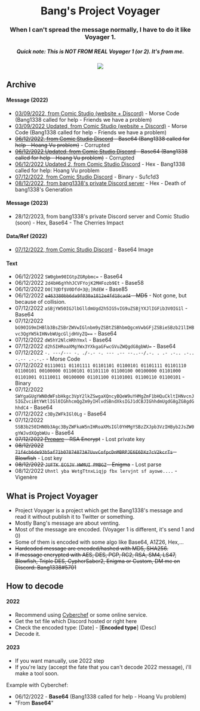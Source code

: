 <h1 align="center">
Bang's Project Voyager
</h1>

<h3 align="center">
When I can't spread the message normally, I have to do it like Voyager 1.
</h3>

<h5 align="center">
Quick note: This is NOT FROM REAL Voyager 1 (or 2). It's from me.
</h5>

<p align="center"> 
  <kbd>
<img src="https://user-images.githubusercontent.com/75790567/205827280-25d25251-0cc7-4383-8da0-60b809904252.png">
  </kbd>
</p>

## Archive
#### Message (2022)
- [03/09/2022, from Comic Studio (website + Discord)](https://cdn.discordapp.com/attachments/954077931360124939/1015551833864937502/message.txt) - Morse Code (Bang1338 called for help - Friends we have a problem)
- [03/09/2022 Updated, from Comic Studio (website + Discord)](https://cdn.discordapp.com/attachments/779629784509579288/1015599860134719590/message.txt) - Morse Code (Bang1338 called for help - Friends we have a problem)
- ~~[06/12/2022, from Comic Studio Discord](https://cdn.discordapp.com/attachments/945841557226020888/1049557984847609888/bangs.voyager_base64.txt) - Base64 (Bang1338 called for help - Hoang Vu problem)~~ - Corrupted
- ~~[06/12/2022 Updated, from Comic Studio Discord](https://cdn.discordapp.com/attachments/945841557226020888/1049614641573150730/bangs.voyager_base64.txt) - Base64 (Bang1338 called for help - Hoang Vu problem)~~ - Corrupted
- [06/12/2022 Updated 2, from Comic Studio Discord](https://cdn.discordapp.com/attachments/954077931360124939/1049616536714887209/bangs.voyager_hex.txt) - Hex - Bang1338 called for help: Hoang Vu problem
- [07/12/2022, from Comic Studio Discord](https://cdn.discordapp.com/attachments/1031628450928267397/1050062707468021830/bangs.voyager_binary.txt) - Binary - Su1c1d3
- [08/12/2022, from bang1338's private Discord server](https://cdn.discordapp.com/attachments/779629784509579288/1050401650654855259/bangs.voyager_hex.txt) - Hex - Death of bang1338's Generation

#### Message (2023)
- 28/12/2023, from bang1338's private Discord server and Comic Studio (soon) - Hex, Base64 - The Cherries Impact

#### Data/Ref (2022)
- [07/12/2022, from Comic Studio Discord](https://cdn.discordapp.com/attachments/1031628450928267397/1050064416244244601/bangs.voyager_base64.txt) - Base64 Image

#### Text
- 06/12/2022 `SW0gbm90IGtpZGRpbmc=` - Base64
- 06/12/2022 `2d4bH6gYhhJCVFYojK2MHFozb9Et` - Base58
- 06/12/2022 `D0[7@Df$V0Dfd+3@;]RdEW` - Base85
- 06/12/2022 ~~`e463380bb6da9f030a1812e4fd18cad4` - MD5~~ - Not gone, but because of collision.
- 07/12/2022 `aSBjYW50IGJlbGlldmUgd2h5IG5vIG9uZSBjYXJlIGFib3V0IG1l` - Base64
- 07/12/2022 `bG90IG9mIHBlb3BsZSBrZWVwIGlnbm9yZSBtZSBhbmQgcmVwbGFjZSBieSBzb21lIHBvc3QgYW5kIHNvbWUgcGljdHVyZQ==` - Base64
- 07/12/2022 `dW5hY2NlcHRhYmxl` - Base64
- 07/12/2022 `d2h5IHRoaXMgYWx3YXkgaGFwcGVuZWQgdG8gbWU=` - Base64
- 07/12/2022 `-. ---/--- -. ./-.- -. --- .-- --..--/.-. . .- .-.. .-.. -.-- .-.-.-` - Morse Code
- 07/12/2022 `01110011 01101111 01101101 01100101 01101111 01101110 01100101 00100000 01100101 01101110 01100100 00100000 01101000 01101001 01110011 00100000 01101100 01101001 01100110 01100101` - Binary
- 07/12/2022 `SWYgaGUgYWN0dWFsbHkgc3VpY2lkZSwgaXQncyBQeW9uYHMgZmF1bHQuCkltIHNvcnJ5IGZvciBtYWtlIGl0IGhhcmQgZm9yIHlvdSBndXksIGJ1dCBJIGhhdmUgdG8gZG8gdGhhdC4` - Base64
- 07/12/2022 `c3ByZWFkIGl0Lg` - Base64
- 07/12/2022 `SSB3b250IHN0b3Agc3ByZWFkaW5nIHRoaXMsIGl0YHMgYSBzZXJpb3VzIHByb2JsZW0gYWJvdXQgbWUu` - Base64
- ~~07/12/2022 [Prepare](https://cdn.discordapp.com/attachments/954077931360124939/1050070394834530496/message.txt) - RSA Encrypt~~ - Lost private key
- ~~08/12/2022 `71f4cb6de93b5af71b07874873A7UuvCofpcDnMBRPJE6E6DXz7cV2kcrTs` - Blowfish~~ - Lost key
- ~~08/12/2022 `JUFTK ECGJV HWMUI PMBGZ` - Enigma~~ - Lost parse
- 08/12/2022 `Uhntl yba WetgTtnxLiqjp fbx lervjnt sf ayowe....` - Vigenère

## What is Project Voyager
- Project Voyager is a project which get the Bang1338's message and read it without publish it to Twitter or something. 
- Mostly Bang's message are about venting.
- Most of the message are encoded. (Voyager 1 is different, it's send 1 and 0)
- Some of them is encoded with some algo like Base64, A1Z26, Hex,...
- ~~Hardcoded message are encoded/hashed with MD5, SHA256.~~
- ~~If message encrypted with AES, DES, PGP, RC2, RSA, SM4, LS47, Blowfish, Triple DES, CypherSaber2, Enigma or Custom, DM me on Discord: Bang1338#5701~~

## How to decode
#### 2022
- Recommend using [Cyberchef](https://gchq.github.io/CyberChef/) or some online service.
- Get the txt file which Discord hosted or right here
- Check the encoded type: [Date] - [**Encoded type**] (Desc)
- Decode it.

#### 2023
- If you want manually, use 2022 step
- If you're lazy (accept the fate that you can't decode 2022 message), i'll make a tool soon.

Example with Cyberchef:
- 06/12/2022 - **Base64** (Bang1338 called for help - Hoang Vu problem)
- "From **Base64**"
